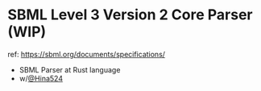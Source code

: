# SBML Level 3 Version 2 Core Parser (WIP)

ref: <https://sbml.org/documents/specifications/>

- SBML Parser at Rust language
- w/[@Hina524](https://github.com/hina524)
